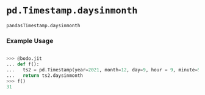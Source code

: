 # `pd.Timestamp.daysinmonth`

`pandasTimestamp.daysinmonth`

### Example Usage

```py

>>> @bodo.jit
... def f():
...   ts2 = pd.Timestamp(year=2021, month=12, day=9, hour = 9, minute=57, second=44, microsecond=114123)
...   return ts2.daysinmonth
>>> f()
31
```
